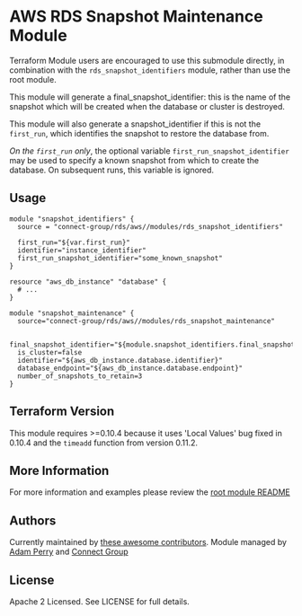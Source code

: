 AWS RDS Snapshot Maintenance Module
===================================
Terraform Module users are encouraged to use this submodule directly, in combination with the `rds_snapshot_identifiers`
module, rather than use the root module.

This module will generate a final_snapshot_identifier: this is the name of the snapshot which will be created when
the database or cluster is destroyed.

This module will also generate a snapshot_identifier if this is not the `first_run`, which identifies the snapshot to
restore the database from.

*On the `first_run` only*, the optional variable `first_run_snapshot_identifier` may be used to specify
a known snapshot from which to create the database.  On subsequent runs, this variable is ignored.

Usage
-----
```hcl
module "snapshot_identifiers" {
  source = "connect-group/rds/aws//modules/rds_snapshot_identifiers"

  first_run="${var.first_run}"
  identifier="instance_identifier"
  first_run_snapshot_identifier="some_known_snapshot"
}

resource "aws_db_instance" "database" {
  # ...
}

module "snapshot_maintenance" {
  source="connect-group/rds/aws//modules/rds_snapshot_maintenance"

  final_snapshot_identifier="${module.snapshot_identifiers.final_snapshot_identifier}"
  is_cluster=false
  identifier="${aws_db_instance.database.identifier}"
  database_endpoint="${aws_db_instance.database.endpoint}"
  number_of_snapshots_to_retain=3
}
```

Terraform Version
-----------------
This module requires >=0.10.4 because it uses 'Local Values' bug fixed in 0.10.4 and the `timeadd` function from 
version 0.11.2.

More Information
----------------
For more information and examples please review the [root module README](https://github.com/connect-group/terraform-aws-rds-finalsnapshot/tree/master/README.md) 

Authors
-------
Currently maintained by [these awesome contributors](https://github.com/connect-group/terraform-aws-rds-finalsnapshot/graphs/contributors).
Module managed by [Adam Perry](https://github.com/4dz) and [Connect Group](https://github.com/connect-group)

License
-------
Apache 2 Licensed. See LICENSE for full details.